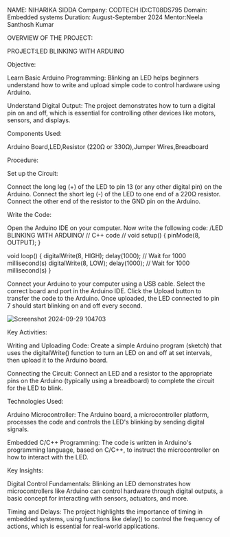 NAME: NIHARIKA SIDDA
Company: CODTECH
ID:CT08DS795
Domain: Embedded systems
Duration: August-September 2024
Mentor:Neela Santhosh Kumar

OVERVIEW OF THE PROJECT:

PROJECT:LED BLINKING WITH ARDUINO

Objective: 

Learn Basic Arduino Programming: Blinking an LED helps beginners understand how to write and upload simple code to control hardware using Arduino.

Understand Digital Output: The project demonstrates how to turn a digital pin on and off, which is essential for controlling other devices like motors, sensors, and displays.

Components Used:

Arduino Board,LED,Resistor (220Ω or 330Ω),Jumper Wires,Breadboard

Procedure:

Set up the Circuit:

Connect the long leg (+) of the LED to pin 13 (or any other digital pin) on the Arduino.
Connect the short leg (-) of the LED to one end of a 220Ω resistor.
Connect the other end of the resistor to the GND pin on the Arduino.

Write the Code:

Open the Arduino IDE on your computer.
Now write the following code:
/LED BLINKING WITH ARDUINO/
// C++ code
//
void setup()
{
  pinMode(8, OUTPUT);
}

void loop()
{
  digitalWrite(8, HIGH);
  delay(1000); // Wait for 1000 millisecond(s)
  digitalWrite(8, LOW);
  delay(1000); // Wait for 1000 millisecond(s)
}

Connect your Arduino to your computer using a USB cable.
Select the correct board and port in the Arduino IDE.
Click the Upload button to transfer the code to the Arduino.
Once uploaded, the LED connected to pin 7 should start blinking on and off every second.

![Screenshot 2024-09-29 104703](https://github.com/user-attachments/assets/7656bba3-aafd-4e46-9d2f-f5cecc224a61)


Key Activities:

Writing and Uploading Code: Create a simple Arduino program (sketch) that uses the digitalWrite() function to turn an LED on and off at set intervals, then upload it to the Arduino board.

Connecting the Circuit: Connect an LED and a resistor to the appropriate pins on the Arduino (typically using a breadboard) to complete the circuit for the LED to blink.

Technologies Used:

Arduino Microcontroller: The Arduino board, a microcontroller platform, processes the code and controls the LED's blinking by sending digital signals.

Embedded C/C++ Programming: The code is written in Arduino's programming language, based on C/C++, to instruct the microcontroller on how to interact with the LED.

Key Insights:

Digital Control Fundamentals: Blinking an LED demonstrates how microcontrollers like Arduino can control hardware through digital outputs, a basic concept for interacting with sensors, actuators, and more.

Timing and Delays: The project highlights the importance of timing in embedded systems, using functions like delay() to control the frequency of actions, which is essential for real-world applications.


